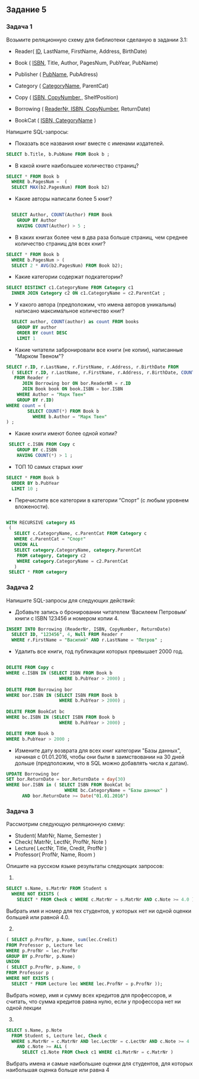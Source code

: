 ## Задание 5

### Задача 1

Возьмите реляционную схему для библиотеки сделаную в задании 3.1: 

* Reader( <ins>ID</ins>, LastName, FirstName, Address, BirthDate)  <br>
* Book ( <ins>ISBN</ins>, Title, Author, PagesNum, PubYear, PubName)  <br>
* Publisher ( <ins>PubName</ins>, PubAdress)  <br>
* Category ( <ins>CategoryName</ins>, ParentCat)  <br>
* Copy ( <ins>ISBN, CopyNumber</ins>,, ShelfPosition)  <br>

* Borrowing ( <ins>ReaderNr, ISBN, CopyNumber</ins>, ReturnDate)  <br>
* BookCat ( <ins>ISBN, CategoryName</ins> )  

Напишите SQL-запросы:

* Показать все названия книг вместе с именами издателей.

```sql
SELECT b.Title, b.PubName FROM Book b ;
```

* В какой книге наибольшее количество страниц?

```sql
SELECT * FROM Book b 
  WHERE b.PagesNum =  (
  SELECT MAX(b2.PagesNum) FROM Book b2)
```

* Какие авторы написали более 5 книг?

```sql

  SELECT Author, COUNT(Author) FROM Book
    GROUP BY Author
    HAVING COUNT(Author) > 5 ;
```

* В каких книгах более чем в два раза больше страниц, чем среднее количество страниц для всех книг?

```sql
SELECT * FROM Book b 
  WHERE b.PagesNum > (
  SELECT 2 * AVG(b2.PagesNum) FROM Book b2); 
```

* Какие категории содержат подкатегории?

```sql
SELECT DISTINCT c1.CategoryName FROM Category c1
  INNER JOIN Category c2 ON c1.CategoryName = c2.ParentCat ;
```

* У какого автора (предположим, что имена авторов уникальны) написано максимальное количество книг?

```sql
  SELECT author, COUNT(author) as count FROM books
    GROUP BY author
    ORDER BY count DESC 
    LIMIT 1
```

* Какие читатели забронировали   все книги (не копии), написанные "Марком Твеном"?

```sql
SELECT r.ID, r.LastName, r.FirstName, r.Address, r.BirthDate FROM
  ( SELECT r.ID, r.LastName, r.FirstName, r.Address, r.BirthDate, COUNT(*) as count
   FROM Reader r
      JOIN Borrowing bor ON bor.ReaderNR = r.ID
      JOIN Book book ON book.ISBN = bor.ISBN
    WHERE Author = "Марк Твен"
    GROUP BY r.ID)
WHERE count = (
        SELECT COUNT(*) FROM Book b
          WHERE b.Author = "Марк Твен"
) ;
```

* Какие книги имеют более одной копии? 

```sql
 SELECT c.ISBN FROM Copy c
    GROUP BY c.ISBN
    HAVING COUNT(*) > 1 ;
```

* ТОП 10 самых старых книг

```sql
SELECT * FROM Book b
  ORDER BY b.PubYear
  LIMIT 10 ;
```

* Перечислите все категории в категории “Спорт” (с любым уровнем вложености).

```sql

WITH RECURSIVE category AS
 (
   SELECT c.CategoryName, c.ParentCat FROM Category c
   WHERE c.ParentCat = "Спорт"
   UNION ALL
   SELECT category.CategoryName, category.ParentCat
    FROM category, Category c2
    WHERE category.CategoryName = c2.ParentCat
   )
 SELECT * FROM category
```

### Задача 2

Напишите SQL-запросы для следующих действий:

* Добавьте запись о бронировании читателем ‘Василеем Петровым’ книги с ISBN 123456 и номером копии 4.

```sql
INSERT INTO Borrowing (ReaderNr, ISBN, CopyNumber, ReturnDate)
  SELECT ID, "123456", 4, Null FROM Reader r
  WHERE r.FirstName = "Василий" AND r.LastName = "Петров" ;
```

* Удалить все книги, год публикации которых превышает 2000 год.

```sql

DELETE FROM Copy c
WHERE c.ISBN IN (SELECT ISBN FROM Book b
                    WHERE b.PubYear > 2000) ;
                    
DELETE FROM Borrowing bor
WHERE bor.ISBN IN (SELECT ISBN FROM Book b
                    WHERE b.PubYear > 2000) ;
                    
DELETE FROM BookCat bc
WHERE bc.ISBN IN (SELECT ISBN FROM Book b
                    WHERE b.PubYear > 2000) ;

DELETE FROM Book b
WHERE b.PubYear > 2000 ;
```

* Измените дату возврата для всех книг категории "Базы данных", начиная с 01.01.2016, чтобы они были в заимствовании на 30 дней дольше (предположим, что в SQL можно добавлять числа к датам).

```sql
UPDATE Borrowing bor
SET bor.ReturnDate = bor.ReturnDate + day(30)
WHERE bor.ISBN in ( SELECT ISBN FROM BookCat bc
                      WHERE bc.CategoryName = "Базы данных" )
      AND bor.ReturnDate >= Date("01.01.2016")
```


### Задача 3

Рассмотрим следующую реляционную схему:

* Student( MatrNr, Name, Semester ) 
* Check( MatrNr, LectNr, ProfNr, Note ) 
* Lecture( LectNr, Title, Credit, ProfNr ) 
* Professor( ProfNr, Name, Room )

Опишите на русском языке результаты следующих запросов:

1.
```sql
SELECT s.Name, s.MatrNr FROM Student s 
  WHERE NOT EXISTS ( 
    SELECT * FROM Check c WHERE c.MatrNr = s.MatrNr AND c.Note >= 4.0 ) ; 
```

Выбрать имя и номер для тех студентов, у которых нет ни одной оценки большей или равной 4.0.

2.
```sql
( SELECT p.ProfNr, p.Name, sum(lec.Credit) 
FROM Professor p, Lecture lec 
WHERE p.ProfNr = lec.ProfNr
GROUP BY p.ProfNr, p.Name)
UNION
( SELECT p.ProfNr, p.Name, 0 
FROM Professor p
WHERE NOT EXISTS ( 
  SELECT * FROM Lecture lec WHERE lec.ProfNr = p.ProfNr )); 
```
Выбрать номер, имя и сумму всех кредитов для профессоров, и считать, что сумма кредитов равна нулю, если у профессора нет ни одной лекции

3.
```sql
SELECT s.Name, p.Note
  FROM Student s, Lecture lec, Check c
  WHERE s.MatrNr = c.MatrNr AND lec.LectNr = c.LectNr AND c.Note >= 4 
    AND c.Note >= ALL ( 
      SELECT c1.Note FROM Check c1 WHERE c1.MatrNr = c.MatrNr ) 
```

Выбрать имена и самые наибольшие оценки для студентов, для которых наибольшая оценка больше или равна 4
